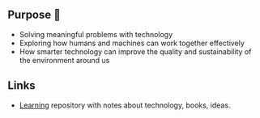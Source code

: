 ## Purpose 🤩

- Solving meaningful problems with technology
- Exploring how humans and machines can work together effectively
- How smarter technology can improve the quality and sustainability of the environment around us

## Links

- [Learning](https://github.com/burkestar/learning) repository with notes about technology, books, ideas.
